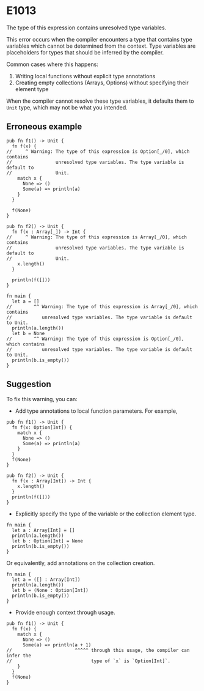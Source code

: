 # E1013

The type of this expression contains unresolved type variables.

This error occurs when the compiler encounters a type that contains type
variables which cannot be determined from the context. Type variables are
placeholders for types that should be inferred by the compiler.

Common cases where this happens:

1. Writing local functions without explicit type annotations
2. Creating empty collections (Arrays, Options) without specifying their element
   type

When the compiler cannot resolve these type variables, it defaults them to
`Unit` type, which may not be what you intended.

## Erroneous example

```moonbit
pub fn f1() -> Unit {
  fn f(x) {
//     ^ Warning: The type of this expression is Option[_/0], which contains
//                unresolved type variables. The type variable is default to
//                Unit.
    match x {
      None => ()
      Some(a) => println(a)
    }
  }

  f(None)
}

pub fn f2() -> Unit {
  fn f(x : Array[_]) -> Int {
//     ^ Warning: The type of this expression is Array[_/0], which contains
//                unresolved type variables. The type variable is default to
//                Unit.
    x.length()
  }

  println(f([]))
}

fn main {
  let a = []
//        ^^ Warning: The type of this expression is Array[_/0], which contains
//           unresolved type variables. The type variable is default to Unit.
  println(a.length())
  let b = None
//        ^^ Warning: The type of this expression is Option[_/0], which contains
//           unresolved type variables. The type variable is default to Unit.
  println(b.is_empty())
}

```

## Suggestion

To fix this warning, you can:

- Add type annotations to local function parameters. For example,

```moonbit
pub fn f1() -> Unit {
  fn f(x: Option[Int]) {
    match x {
      None => ()
      Some(a) => println(a)
    }
  }
  f(None)
}

pub fn f2() -> Unit {
  fn f(x : Array[Int]) -> Int {
    x.length()
  }
  println(f([]))
}
```

- Explicitly specify the type of the variable or the collection element type.

```moonbit
fn main {
  let a : Array[Int] = []
  println(a.length())
  let b : Option[Int] = None
  println(b.is_empty())
}
```

Or equivalently, add annotations on the collection creation.

```moonbit
fn main {
  let a = ([] : Array[Int])
  println(a.length())
  let b = (None : Option[Int])
  println(b.is_empty())
}
```

- Provide enough context through usage.

```moonbit
pub fn f1() -> Unit {
  fn f(x) {
    match x {
      None => ()
      Some(a) => println(a + 1)
//                       ^^^^^ through this usage, the compiler can infer the
//                             type of `x` is `Option[Int]`.
    }
  }
  f(None)
}
```
